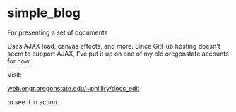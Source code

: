 simple_blog
===========

For presenting a set of documents

Uses AJAX load, canvas effects, and more. Since GitHub hosting doesn't seem to support AJAX, I've put it up on one of my old oregonstate accounts for now. 

Visit:

[web.engr.oregonstate.edu/~philliry/docs_edit](http://web.engr.oregonstate.edu/~philliry/docs_edit/)

to see it in action.
